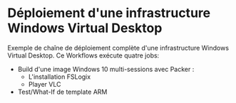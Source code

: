 # Déploiement d'une infrastructure Windows Virtual Desktop<br/>

Exemple de chaîne de déploiement complète d'une infrastructure Windows Virtual Desktop. Ce Workflows exécute quatre jobs:<br/>
- Build d'une image Windows 10 multi-sessions avec Packer :
    - L'installation FSLogix
    - Player VLC
- Test/What-If de template ARM 
   
